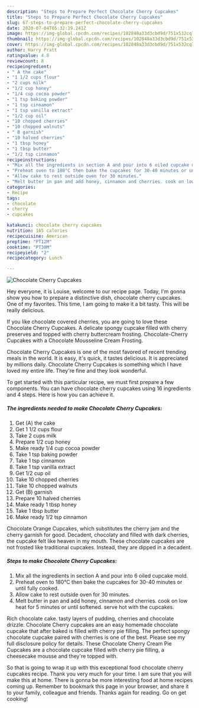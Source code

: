 ```yaml
---
description: "Steps to Prepare Perfect Chocolate Cherry Cupcakes"
title: "Steps to Prepare Perfect Chocolate Cherry Cupcakes"
slug: 67-steps-to-prepare-perfect-chocolate-cherry-cupcakes
date: 2020-07-04T05:32:19.241Z
image: https://img-global.cpcdn.com/recipes/102848a33d3cbd9d/751x532cq70/chocolate-cherry-cupcakes-recipe-main-photo.jpg
thumbnail: https://img-global.cpcdn.com/recipes/102848a33d3cbd9d/751x532cq70/chocolate-cherry-cupcakes-recipe-main-photo.jpg
cover: https://img-global.cpcdn.com/recipes/102848a33d3cbd9d/751x532cq70/chocolate-cherry-cupcakes-recipe-main-photo.jpg
author: Harry Pratt
ratingvalue: 4.8
reviewcount: 8
recipeingredient:
- " A the cake"
- "1 1/2 cups flour"
- "2 cups milk"
- "1/2 cup honey"
- "1/4 cup cocoa powder"
- "1 tsp baking powder"
- "1 tsp cinnamon"
- "1 tsp vanilla extract"
- "1/2 cup oil"
- "10 chopped cherries"
- "10 chopped walnuts"
- " B garnish"
- "10 halved cherries"
- "1 tbsp honey"
- "1 tbsp butter"
- "1/2 tsp cinnamon"
recipeinstructions:
- "Mix all the ingredients in section A and pour into 6 oiled cupcake mold."
- "Preheat oven to 180°C then bake the cupcakes for 30-40 minutes or until fully cooked."
- "Allow cake to rest outside oven for 30 minutes."
- "Melt butter in pan and add honey, cinnamon and cherries. cook on low heat for 5 minutes or until softened. serve hot with the cupcakes."
categories:
- Recipe
tags:
- chocolate
- cherry
- cupcakes

katakunci: chocolate cherry cupcakes 
nutrition: 165 calories
recipecuisine: American
preptime: "PT12M"
cooktime: "PT30M"
recipeyield: "2"
recipecategory: Lunch

---
```



![Chocolate Cherry Cupcakes](https://img-global.cpcdn.com/recipes/102848a33d3cbd9d/751x532cq70/chocolate-cherry-cupcakes-recipe-main-photo.jpg)

Hey everyone, it is Louise, welcome to our recipe page. Today, I'm gonna show you how to prepare a distinctive dish, chocolate cherry cupcakes. One of my favorites. This time, I am going to make it a bit tasty. This will be really delicious.

If you like chocolate covered cherries, you are going to love these Chocolate Cherry Cupcakes. A delicate spongy cupcake filled with cherry preserves and topped with cherry buttercream frosting. Chocolate-Cherry Cupcakes with a Chocolate Mousseline Cream Frosting.

Chocolate Cherry Cupcakes is one of the most favored of recent trending meals in the world. It is easy, it's quick, it tastes delicious. It is appreciated by millions daily. Chocolate Cherry Cupcakes is something which I have loved my entire life. They're fine and they look wonderful.


To get started with this particular recipe, we must first prepare a few components. You can have chocolate cherry cupcakes using 16 ingredients and 4 steps. Here is how you can achieve it.

<!--inarticleads1-->

##### The ingredients needed to make Chocolate Cherry Cupcakes:

1. Get  (A) the cake
1. Get 1 1/2 cups flour
1. Take 2 cups milk
1. Prepare 1/2 cup honey
1. Make ready 1/4 cup cocoa powder
1. Take 1 tsp baking powder
1. Take 1 tsp cinnamon
1. Take 1 tsp vanilla extract
1. Get 1/2 cup oil
1. Take 10 chopped cherries
1. Take 10 chopped walnuts
1. Get  (B) garnish
1. Prepare 10 halved cherries
1. Make ready 1 tbsp honey
1. Take 1 tbsp butter
1. Make ready 1/2 tsp cinnamon


Chocolate Orange Cupcakes, which substitutes the cherry jam and the cherry garnish for good. Decadent, chocolaty and filled with dark cherries, the cupcake felt like heaven in my mouth. These chocolate cupcakes are not frosted like traditional cupcakes. Instead, they are dipped in a decadent. 

<!--inarticleads2-->

##### Steps to make Chocolate Cherry Cupcakes:

1. Mix all the ingredients in section A and pour into 6 oiled cupcake mold.
1. Preheat oven to 180°C then bake the cupcakes for 30-40 minutes or until fully cooked.
1. Allow cake to rest outside oven for 30 minutes.
1. Melt butter in pan and add honey, cinnamon and cherries. cook on low heat for 5 minutes or until softened. serve hot with the cupcakes.


Rich chocolate cake. tasty layers of pudding, cherries and chocolate drizzle. Chocolate Cherry cupcakes are an easy homemade chocolate cupcake that after baked is filled with cherry pie filling. The perfect spongy chocolate cupcake paired with cherries is one of the best. Please see my full disclosure policy for details. These Chocolate Cherry Cream Pie Cupcakes are a chocolate cupcake filled with cherry pie filling, a cheesecake mousse and they&#39;re topped with. 

So that is going to wrap it up with this exceptional food chocolate cherry cupcakes recipe. Thank you very much for your time. I am sure that you will make this at home. There is gonna be more interesting food at home recipes coming up. Remember to bookmark this page in your browser, and share it to your family, colleague and friends. Thanks again for reading. Go on get cooking!
